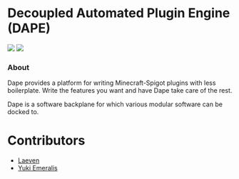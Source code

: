 # Decoupled Automated Plugin Engine (DAPE)

![](https://img.shields.io/github/forks/Laevend/Dape?style=for-the-badge) ![](https://img.shields.io/github/v/release/Laevend/Dape?style=for-the-badge)

### About
Dape provides a platform for writing Minecraft-Spigot plugins with less boilerplate.
Write the features you want and have Dape take care of the rest.

Dape is a software backplane for which various modular software can be docked to.

# Contributors
- [Laeven](https://github.com/Laevend)
- [Yuki Emeralis](https://github.com/YukiEmeralis/)
